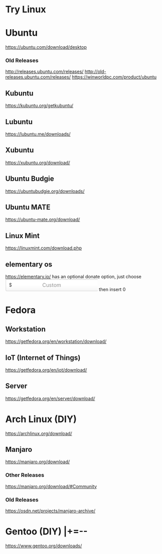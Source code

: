 # Try Linux



# Ubuntu
https://ubuntu.com/download/desktop
### Old Releases
http://releases.ubuntu.com/releases/
http://old-releases.ubuntu.com/releases/
https://winworldpc.com/product/ubuntu
## Kubuntu 
https://kubuntu.org/getkubuntu/
## Lubuntu
https://lubuntu.me/downloads/
## Xubuntu
https://xubuntu.org/download/
## Ubuntu Budgie
https://ubuntubudgie.org/downloads/
## Ubuntu MATE
https://ubuntu-mate.org/download/
## Linux Mint
https://linuxmint.com/download.php
## elementary os
https://elementary.io/ has an optional donate option, just choose
![Elementary Custom Donate](assets/elementarycustomdonate.png)
then insert 0

# Fedora
## Workstation 
https://getfedora.org/en/workstation/download/
## IoT (Internet of Things) ## 
https://getfedora.org/en/iot/download/
## Server
https://getfedora.org/en/server/download/

# Arch Linux (DIY)
https://archlinux.org/download/
## Manjaro
https://manjaro.org/download/
### Other Releases
https://manjaro.org/download/#Community
### Old Releases
https://osdn.net/projects/manjaro-archive/

# Gentoo (DIY) |+=--
https://www.gentoo.org/downloads/
